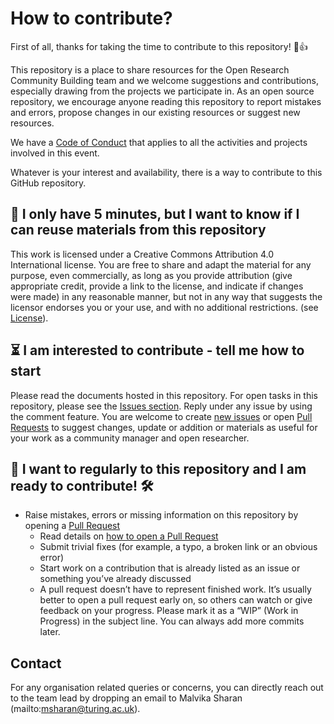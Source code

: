 # How to contribute?

First of all, thanks for taking the time to contribute to this repository! 🎉👍

This repository is a place to share resources for the Open Research Community Building team and we welcome suggestions and contributions, especially drawing from the projects we participate in.
As an open source repository, we encourage anyone reading this repository to report mistakes and errors, propose changes in our existing resources or suggest new resources.

We have a [Code of Conduct](./CODE_OF_CONDUCT.md) that applies to all the activities and projects involved in this event.

Whatever is your interest and availability, there is a way to contribute to this GitHub repository.

🏃 I only have 5 minutes, but I want to know if I can reuse materials from this repository
---

This work is licensed under a Creative Commons Attribution 4.0 International license. 
You are free to share and adapt the material for any purpose, even commercially, 
as long as you provide attribution (give appropriate credit, provide a link to the license, 
and indicate if changes were made) in any reasonable manner, but not in any way that suggests the 
licensor endorses you or your use, and with no additional restrictions. (see [License](.LICENSE.md)).

⏳ I am interested to contribute - tell me how to start
---

Please read the documents hosted in this repository.
For open tasks in this repository, please see the [Issues section](https://github.com/alan-turing-institute/open-community-building/issues).
Reply under any issue by using the comment feature.
You are welcome to create [new issues](https://github.com/alan-turing-institute/open-community-building/issues/new?assignees=&labels=&template=GENERAL_ISSUE.md) or open [Pull Requests](https://github.com/alan-turing-institute/open-community-building/pulls) to suggest changes, update or addition or materials as useful for your work as a community manager and open researcher.

🎉 I want to regularly to this repository and I am ready to contribute! 🛠
---


- Raise mistakes, errors or missing information on this repository by opening a [Pull Request](https://github.com/alan-turing-institute/open-community-building/pulls)
  - Read details on [how to open a Pull Request](https://opensource.guide/how-to-contribute/#opening-a-pull-request)
  - Submit trivial fixes (for example, a typo, a broken link or an obvious error)
  - Start work on a contribution that is already listed as an issue or something you’ve already discussed
  - A pull request doesn’t have to represent finished work. It’s usually better to open a pull request early on, so others can watch or give feedback on your progress. Please mark it as a “WIP” (Work in Progress) in the subject line. You can always add more commits later.

Contact
---

For any organisation related queries or concerns, you can directly reach out to the team lead by dropping an email to Malvika Sharan (mailto:msharan@turing.ac.uk).
